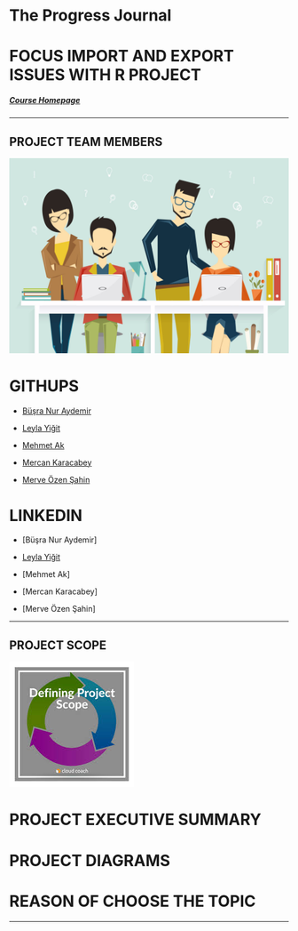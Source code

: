 # The Progress Journal
# FOCUS IMPORT AND EXPORT ISSUES WITH R PROJECT  
#####  [Course Homepage](https://mef-bda503.github.io/)


*** 
## PROJECT TEAM MEMBERS

![Image description](https://github.com/MEF-BDA503/gpj18-r_coders/blob/master/img/R_developers.jpg)

# GITHUPS

- [Büşra Nur Aydemir]( https://www.linkedin.com/in/busra-nur-aydemir-51b81b8b/)

- [Leyla Yiğit](https://www.linkedin.com/in/leyla-yi%C4%9Fit-b3894955/)

- [Mehmet Ak](https://www.linkedin.com/in/ACoAACENGXUBEHApr9slAuQzh8lBviwp1FrY3oY/)

- [Mercan Karacabey](https://www.linkedin.com/in/mercan-karacabey-708240103/)

- [Merve Özen Şahin](https://www.linkedin.com/in/merve-ozen-sahin-91027431/)

# LINKEDIN
- [Büşra Nur Aydemir]

- [Leyla Yiğit](https://www.linkedin.com/public-profile/settings?trk=d_flagship3_profile_self_view_public_profile)

- [Mehmet Ak]

- [Mercan Karacabey]

- [Merve Özen Şahin]

***

## PROJECT SCOPE 
![Image description](https://github.com/MEF-BDA503/gpj18-r_coders/blob/master/img/project%20scope.jpg)
                                                    

# PROJECT EXECUTIVE SUMMARY


# PROJECT DIAGRAMS

# REASON OF CHOOSE THE TOPIC

***
